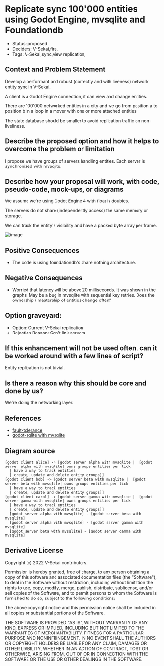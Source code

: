 # Replicate sync 100'000 entities using Godot Engine, mvsqlite and Foundationdb

- Status: proposed
- Deciders: V-Sekai,fire,
- Tags: V-Sekai,sync,view replication,

## Context and Problem Statement

Develop a performant and robust (correctly and with liveness) network entity sync in V-Sekai.

A client is a Godot Engine connection, it can view and change entities.

There are 100'000 networked entities in a city and we go from position a to position b in a loop in a mover with one or more attached entities.

The state database should be smaller to avoid replication traffic on non-liveliness.

## Describe the proposed option and how it helps to overcome the problem or limitation

I propose we have groups of servers handling entities. Each server is synchronized with mvsqlite.
  
## Describe how your proposal will work, with code, pseudo-code, mock-ups, or diagrams

We assume we're using Godot Engine 4 with float is doubles.

The servers do not share (independently access) the same memory or storage.

We can track the entity's visibility and have a packed byte array per frame.
 
![image](https://user-images.githubusercontent.com/32321/196743240-092dba67-98e7-4a92-937c-48dd26284d4f.png)

## Positive Consequences <!-- optional -->

- The code is using foundationdb's share nothing architecture.

## Negative Consequences <!-- optional -->

- Worried that latency will be above 20 milliseconds. It was shown in the graphs. May be a bug in mvsqlite with sequential key retries. Does the ownership / mastership of entities change often?

## Option graveyard: <!-- same as above -->

- Option: Current V-Sekai replication
- Rejection Reason: Can't link servers

## If this enhancement will not be used often, can it be worked around with a few lines of script?

Entity replication is not trivial.

## Is there a reason why this should be core and done by us?

We're doing the networking layer.

## References <!-- optional and numbers of links can vary -->

- [fault-tolerance](https://apple.github.io/foundationdb/fault-tolerance.html)
- [godot-sqlite with mvsqlite](https://github.com/V-Sekai/godot-sqlite/tree/mvsqlite)

## Diagram source

```nomnoml
[godot client alice] -> [godot server alpha with mvsqlite |  [godot server alpha with mvsqlite| owns groups entities per tick
  | have a way to track entities
  | create, update and delete entity groups]]
[godot client bob] -> [godot server beta with mvsqlite |  [godot server beta with mvsqlite| owns groups entities per tick
  | have a way to track entities
  | create, update and delete entity groups]]
[godot client carol] -> [godot server gamma with mvsqlite |  [godot server gamma with mvsqlite| owns groups entities per tick
  | have a way to track entities
  | create, update and delete entity groups]]
  [godot server alpha with mvsqlite] - [godot server beta with mvsqlite]
  [godot server alpha with mvsqlite] - [godot server gamma with mvsqlite]
  [godot server beta with mvsqlite] - [godot server gamma with mvsqlite]
```


## Derivative License

Copyright (c) 2022 V-Sekai contributors.

Permission is hereby granted, free of charge, to any person obtaining a copy
of this software and associated documentation files (the "Software"), to deal
in the Software without restriction, including without limitation the rights
to use, copy, modify, merge, publish, distribute, sublicense, and/or sell
copies of the Software, and to permit persons to whom the Software is
furnished to do so, subject to the following conditions:

The above copyright notice and this permission notice shall be included in all
copies or substantial portions of the Software.

THE SOFTWARE IS PROVIDED "AS IS", WITHOUT WARRANTY OF ANY KIND, EXPRESS OR
IMPLIED, INCLUDING BUT NOT LIMITED TO THE WARRANTIES OF MERCHANTABILITY,
FITNESS FOR A PARTICULAR PURPOSE AND NONINFRINGEMENT. IN NO EVENT SHALL THE
AUTHORS OR COPYRIGHT HOLDERS BE LIABLE FOR ANY CLAIM, DAMAGES OR OTHER
LIABILITY, WHETHER IN AN ACTION OF CONTRACT, TORT OR OTHERWISE, ARISING FROM,
  OUT OF OR IN CONNECTION WITH THE SOFTWARE OR THE USE OR OTHER DEALINGS IN THE
  SOFTWARE.
